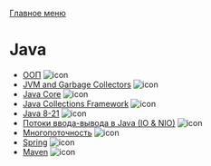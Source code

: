 [Главное меню](../README.md)

# Java

+ [ООП](oop.md) ![icon][done]
+ [JVM and Garbage Collectors](jvm.md) ![icon][done]
+ [Java Core](core.md) ![icon][done]
+ [Java Collections Framework](jcf.md) ![icon][done]
+ [Java 8-21](java_versions.md) ![icon][done]
+ [Потоки ввода-вывода в Java (IO & NIO)](io.md) ![icon][done]
+ [Многопоточность](concurrency.md) ![icon][done]
+ [Spring](spring.md) ![icon][done]
+ [Maven](maven.md) ![icon][done]

[done]:../done.png
